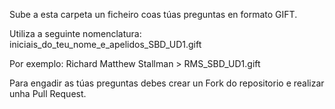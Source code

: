 Sube a esta carpeta un ficheiro coas túas preguntas en formato GIFT.

Utiliza a seguinte nomenclatura: iniciais_do_teu_nome_e_apelidos_SBD_UD1.gift

Por exemplo: Richard Matthew Stallman > RMS_SBD_UD1.gift

Para engadir as túas preguntas debes crear un Fork do repositorio e realizar unha Pull Request.

